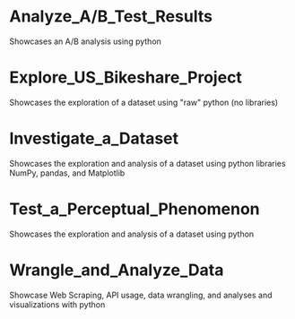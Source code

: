# Analyze_A/B_Test_Results
Showcases an A/B analysis using python

# Explore_US_Bikeshare_Project
Showcases the exploration of a dataset using "raw" python (no libraries)

# Investigate_a_Dataset
Showcases the exploration and analysis of a dataset using python libraries NumPy, pandas, and Matplotlib

# Test_a_Perceptual_Phenomenon
Showcases the exploration and analysis of a dataset using python

# Wrangle_and_Analyze_Data
Showcase Web Scraping, API usage, data wrangling, and analyses and visualizations with python


